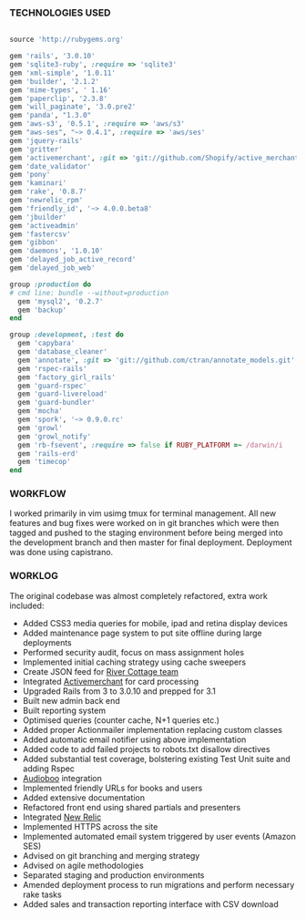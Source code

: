 ### TECHNOLOGIES USED 

```ruby

source 'http://rubygems.org'

gem 'rails', '3.0.10'
gem 'sqlite3-ruby', :require => 'sqlite3'
gem 'xml-simple', '1.0.11'
gem 'builder', '2.1.2'
gem 'mime-types', ' 1.16'
gem 'paperclip', '2.3.8'
gem 'will_paginate', '3.0.pre2'
gem 'panda', "1.3.0"
gem 'aws-s3', '0.5.1', :require => 'aws/s3'
gem "aws-ses", "~> 0.4.1", :require => 'aws/ses'
gem 'jquery-rails'
gem 'gritter'
gem 'activemerchant', :git => 'git://github.com/Shopify/active_merchant.git'
gem 'date_validator'
gem 'pony'
gem 'kaminari'
gem 'rake', '0.8.7'
gem 'newrelic_rpm'
gem 'friendly_id', '~> 4.0.0.beta8'
gem 'jbuilder'
gem 'activeadmin'
gem 'fastercsv'
gem 'gibbon'
gem 'daemons', '1.0.10'
gem 'delayed_job_active_record'
gem 'delayed_job_web'

group :production do
# cmd line: bundle --without=production
  gem 'mysql2', '0.2.7'
  gem 'backup'
end

group :development, :test do
  gem 'capybara'
  gem 'database_cleaner'
  gem 'annotate', :git => 'git://github.com/ctran/annotate_models.git'
  gem 'rspec-rails'
  gem 'factory_girl_rails'
  gem 'guard-rspec'
  gem 'guard-livereload'
  gem 'guard-bundler'
  gem 'mocha'
  gem 'spork', '~> 0.9.0.rc'
  gem 'growl'
  gem 'growl_notify'
  gem 'rb-fsevent', :require => false if RUBY_PLATFORM =~ /darwin/i
  gem 'rails-erd'
  gem 'timecop'
end

````

### WORKFLOW

I worked primarily in vim usimg tmux for terminal management. All new features and bug fixes were worked on in git branches which were then tagged and pushed to the staging environment before being merged into the development branch and then master for final deployment. Deployment
was done using capistrano. 

### WORKLOG

The original codebase was almost completely refactored, extra work included:

* Added CSS3 media queries for mobile, ipad and retina display devices
* Added maintenance page system to put site offline during large deployments
* Performed security audit, focus on mass assignment holes
* Implemented initial caching strategy using cache sweepers
* Create JSON feed for [River Cottage team](http://www.peoplefund.it/) 
* Integrated [Activemerchant](https://github.com/Shopify/active_merchant) for card processing
* Upgraded Rails from 3 to 3.0.10 and prepped for 3.1
* Built new admin back end
* Built reporting system
* Optimised queries (counter cache, N+1 queries etc.)
* Added proper Actionmailer implementation replacing custom classes
* Added automatic email notifier using above implementation
* Added code to add failed projects to robots.txt disallow directives
* Added substantial test coverage, bolstering existing Test Unit suite and adding Rspec
* [Audioboo](http://audioboo.fm) integration
* Implemented friendly URLs for books and users
* Added extensive documentation
* Refactored front end using shared partials and presenters
* Integrated [New Relic](https://github.com/newrelic/rpm)
* Implemented HTTPS across the site
* Implemented automated email system triggered by user events (Amazon SES)
* Advised on git branching and merging strategy
* Advised on agile methodologies
* Separated staging and production environments
* Amended deployment process to run migrations and perform necessary rake tasks
* Added sales and transaction reporting interface with CSV download